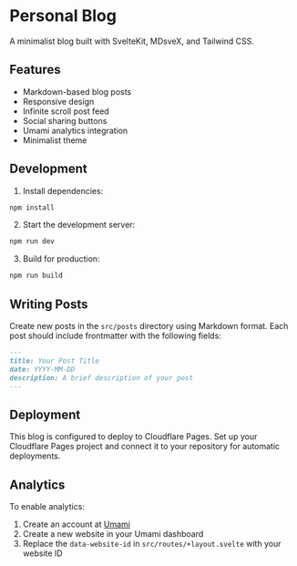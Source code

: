 # Personal Blog

A minimalist blog built with SvelteKit, MDsveX, and Tailwind CSS.

## Features

- Markdown-based blog posts
- Responsive design
- Infinite scroll post feed
- Social sharing buttons
- Umami analytics integration
- Minimalist theme

## Development

1. Install dependencies:
```bash
npm install
```

2. Start the development server:
```bash
npm run dev
```

3. Build for production:
```bash
npm run build
```

## Writing Posts

Create new posts in the `src/posts` directory using Markdown format. Each post should include frontmatter with the following fields:

```markdown
---
title: Your Post Title
date: YYYY-MM-DD
description: A brief description of your post
---
```

## Deployment

This blog is configured to deploy to Cloudflare Pages. Set up your Cloudflare Pages project and connect it to your repository for automatic deployments.

## Analytics

To enable analytics:
1. Create an account at [Umami](https://umami.is/)
2. Create a new website in your Umami dashboard
3. Replace the `data-website-id` in `src/routes/+layout.svelte` with your website ID
